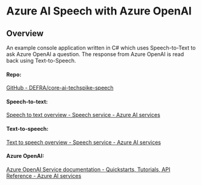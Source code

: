 # Azure AI Speech with Azure OpenAI

## Overview

An example console application written in C# which uses Speech-to-Text to ask Azure OpenAI a question. The response from Azure OpenAI is read back using Text-to-Speech.

#### Repo:
[GitHub - DEFRA/core-ai-techspike-speech](https://github.com/DEFRA/core-ai-techspike-speech)

#### Speech-to-text:
[Speech to text overview - Speech service - Azure AI services](https://learn.microsoft.com/en-us/azure/ai-services/speech-service/speech-to-text)

#### Text-to-speech:
[Text to speech overview - Speech service - Azure AI services](https://learn.microsoft.com/en-us/azure/ai-services/speech-service/text-to-speech)

#### Azure OpenAI:
[Azure OpenAI Service documentation - Quickstarts, Tutorials, API Reference - Azure AI services](https://learn.microsoft.com/en-us/azure/ai-services/openai/)